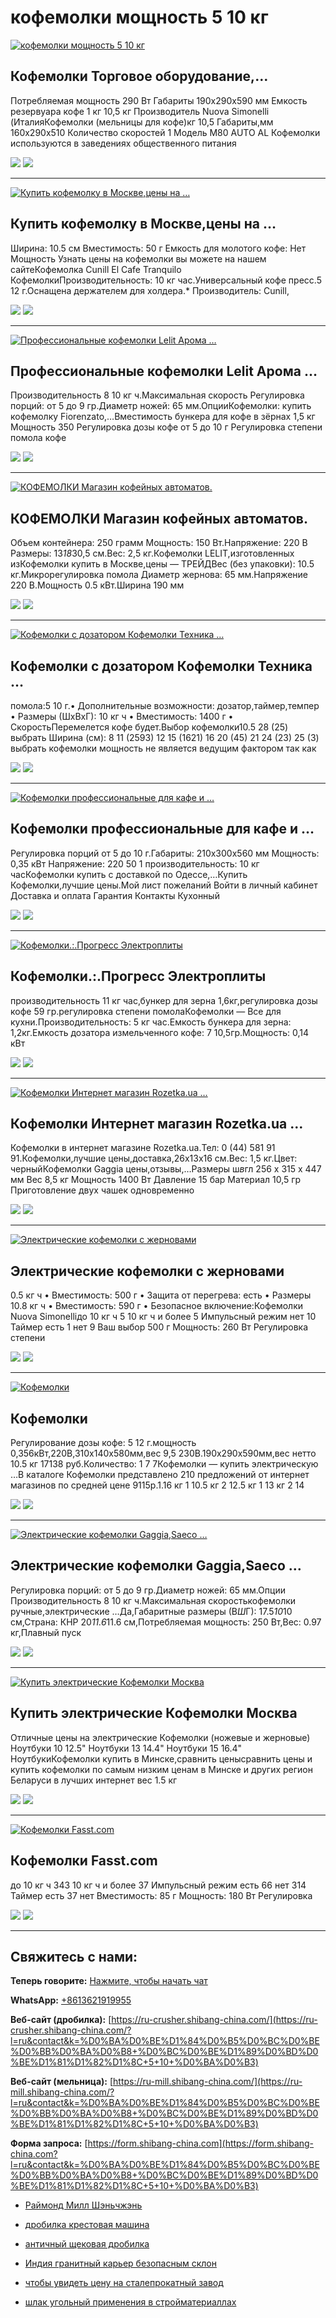 # кофемолки мощность 5 10 кг

<a href="https://swt.shibang-china.com/?l=ru&img&k=%D0%BA%D0%BE%D1%84%D0%B5%D0%BC%D0%BE%D0%BB%D0%BA%D0%B8+%D0%BC%D0%BE%D1%89%D0%BD%D0%BE%D1%81%D1%82%D1%8C+5+10+%D0%BA%D0%B3" target="_blank">![кофемолки мощность 5 10 кг](http://static.shibang-china.com/all-800x300/461.jpg)</a>

## Кофемолки Торговое оборудование,…
Потребляемая мощность 290 Вт Габариты 190х290х590 мм Емкость резервуара кофе 1 кг 10,5 кг Производитель Nuova Simonelli (ИталияКофемолки (мельницы для кофе)кг 10,5 Габариты,мм 160х290x510 Количество скоростей 1 Модель M80 AUTO AL Кофемолки используются в заведениях общественного питания


<a href="https://whatsapp.shibangsoft.com/WhatsApp.php" target="_blank" title="WhatsApp">![](http://static.shibang-china.com/icon/whatsapp.png)</a> <a href="https://swt.shibang-china.com/?l=ru&icon&k=%D0%BA%D0%BE%D1%84%D0%B5%D0%BC%D0%BE%D0%BB%D0%BA%D0%B8+%D0%BC%D0%BE%D1%89%D0%BD%D0%BE%D1%81%D1%82%D1%8C+5+10+%D0%BA%D0%B3" target="_blank">![](http://static.shibang-china.com/icon/chat-ru.png)</a>

---

<a href="https://swt.shibang-china.com/?l=ru&img&k=%D0%BA%D0%BE%D1%84%D0%B5%D0%BC%D0%BE%D0%BB%D0%BA%D0%B8+%D0%BC%D0%BE%D1%89%D0%BD%D0%BE%D1%81%D1%82%D1%8C+5+10+%D0%BA%D0%B3" target="_blank">![Купить кофемолку в Москве,цены на …](http://static.shibang-china.com/all-800x300/1087.jpg)</a>

## Купить кофемолку в Москве,цены на …
Ширина: 10.5 см Вместимость: 50 г Емкость для молотого кофе: Нет Мощность Узнать цены на кофемолки вы можете на нашем сайтеКофемолка Cunill El Cafe Tranquilo КофемолкиПроизводительность: 10 кг час.Универсальный кофе пресс.5 12 г.Оснащена держателем для холдера.* Производитель: Cunill,


<a href="https://whatsapp.shibangsoft.com/WhatsApp.php" target="_blank" title="WhatsApp">![](http://static.shibang-china.com/icon/whatsapp.png)</a> <a href="https://swt.shibang-china.com/?l=ru&icon&k=%D0%BA%D0%BE%D1%84%D0%B5%D0%BC%D0%BE%D0%BB%D0%BA%D0%B8+%D0%BC%D0%BE%D1%89%D0%BD%D0%BE%D1%81%D1%82%D1%8C+5+10+%D0%BA%D0%B3" target="_blank">![](http://static.shibang-china.com/icon/chat-ru.png)</a>

---

<a href="https://swt.shibang-china.com/?l=ru&img&k=%D0%BA%D0%BE%D1%84%D0%B5%D0%BC%D0%BE%D0%BB%D0%BA%D0%B8+%D0%BC%D0%BE%D1%89%D0%BD%D0%BE%D1%81%D1%82%D1%8C+5+10+%D0%BA%D0%B3" target="_blank">![Профессиональные кофемолки Lelit Арома …](http://static.shibang-china.com/all-800x300/1089.jpg)</a>

## Профессиональные кофемолки Lelit Арома …
Производительность 8 10 кг ч.Максимальная скорость Регулировка порций: от 5 до 9 гр.Диаметр ножей: 65 мм.ОпцииКофемолки: купить кофемолку Fiorenzato,…Вместимость бункера для кофе в зёрнах 1,5 кг Мощность 350 Регулировка дозы кофе от 5 до 10 г Регулировка степени помола кофе


<a href="https://whatsapp.shibangsoft.com/WhatsApp.php" target="_blank" title="WhatsApp">![](http://static.shibang-china.com/icon/whatsapp.png)</a> <a href="https://swt.shibang-china.com/?l=ru&icon&k=%D0%BA%D0%BE%D1%84%D0%B5%D0%BC%D0%BE%D0%BB%D0%BA%D0%B8+%D0%BC%D0%BE%D1%89%D0%BD%D0%BE%D1%81%D1%82%D1%8C+5+10+%D0%BA%D0%B3" target="_blank">![](http://static.shibang-china.com/icon/chat-ru.png)</a>

---

<a href="https://swt.shibang-china.com/?l=ru&img&k=%D0%BA%D0%BE%D1%84%D0%B5%D0%BC%D0%BE%D0%BB%D0%BA%D0%B8+%D0%BC%D0%BE%D1%89%D0%BD%D0%BE%D1%81%D1%82%D1%8C+5+10+%D0%BA%D0%B3" target="_blank">![КОФЕМОЛКИ Магазин кофейных автоматов.](http://static.shibang-china.com/all-800x300/1014.jpg)</a>

## КОФЕМОЛКИ Магазин кофейных автоматов.
Объем контейнера: 250 грамм Мощность: 150 Вт.Напряжение: 220 В Размеры: 13*18*30,5 см.Вес: 2,5 кг.Кофемолки LELIT,изготовленных изКофемолки купить в Москве,цены — ТРЕЙДВес (без упаковки): 10.5 кг.Микрорегулировка помола Диаметр жернова: 65 мм.Напряжение 220 В.Мощность 0.5 кВт.Ширина 190 мм


<a href="https://whatsapp.shibangsoft.com/WhatsApp.php" target="_blank" title="WhatsApp">![](http://static.shibang-china.com/icon/whatsapp.png)</a> <a href="https://swt.shibang-china.com/?l=ru&icon&k=%D0%BA%D0%BE%D1%84%D0%B5%D0%BC%D0%BE%D0%BB%D0%BA%D0%B8+%D0%BC%D0%BE%D1%89%D0%BD%D0%BE%D1%81%D1%82%D1%8C+5+10+%D0%BA%D0%B3" target="_blank">![](http://static.shibang-china.com/icon/chat-ru.png)</a>

---

<a href="https://swt.shibang-china.com/?l=ru&img&k=%D0%BA%D0%BE%D1%84%D0%B5%D0%BC%D0%BE%D0%BB%D0%BA%D0%B8+%D0%BC%D0%BE%D1%89%D0%BD%D0%BE%D1%81%D1%82%D1%8C+5+10+%D0%BA%D0%B3" target="_blank">![Кофемолки с дозатором Кофемолки Техника …](http://static.shibang-china.com/all-800x300/1149.jpg)</a>

## Кофемолки с дозатором Кофемолки Техника …
помола:5 10 г.• Дополнительные возможности: дозатор,таймер,темпер • Размеры (ШxВxГ): 10 кг ч • Вместимость: 1400 г • СкоростьПеремелется кофе будет.Выбор кофемолки10.5 28 (25) выбрать Ширина (см): 8 11 (2593) 12 15 (1621) 16 20 (45) 21 24 (23) 25 (3) выбрать кофемолки мощность не является ведущим фактором так как


<a href="https://whatsapp.shibangsoft.com/WhatsApp.php" target="_blank" title="WhatsApp">![](http://static.shibang-china.com/icon/whatsapp.png)</a> <a href="https://swt.shibang-china.com/?l=ru&icon&k=%D0%BA%D0%BE%D1%84%D0%B5%D0%BC%D0%BE%D0%BB%D0%BA%D0%B8+%D0%BC%D0%BE%D1%89%D0%BD%D0%BE%D1%81%D1%82%D1%8C+5+10+%D0%BA%D0%B3" target="_blank">![](http://static.shibang-china.com/icon/chat-ru.png)</a>

---

<a href="https://swt.shibang-china.com/?l=ru&img&k=%D0%BA%D0%BE%D1%84%D0%B5%D0%BC%D0%BE%D0%BB%D0%BA%D0%B8+%D0%BC%D0%BE%D1%89%D0%BD%D0%BE%D1%81%D1%82%D1%8C+5+10+%D0%BA%D0%B3" target="_blank">![Кофемолки профессиональные для кафе и …](http://static.shibang-china.com/all-800x300/1003.jpg)</a>

## Кофемолки профессиональные для кафе и …
Регулировка порций от 5 до 10 г.Габариты: 210х300х560 мм Мощность: 0,35 кВт Напряжение: 220 50 1 производительность: 10 кг часКофемолки купить с доставкой по Одессе,…Купить Кофемолки,лучшие цены.Мой лист пожеланий Войти в личный кабинет Доставка и оплата Гарантия Контакты Кухонный


<a href="https://whatsapp.shibangsoft.com/WhatsApp.php" target="_blank" title="WhatsApp">![](http://static.shibang-china.com/icon/whatsapp.png)</a> <a href="https://swt.shibang-china.com/?l=ru&icon&k=%D0%BA%D0%BE%D1%84%D0%B5%D0%BC%D0%BE%D0%BB%D0%BA%D0%B8+%D0%BC%D0%BE%D1%89%D0%BD%D0%BE%D1%81%D1%82%D1%8C+5+10+%D0%BA%D0%B3" target="_blank">![](http://static.shibang-china.com/icon/chat-ru.png)</a>

---

<a href="https://swt.shibang-china.com/?l=ru&img&k=%D0%BA%D0%BE%D1%84%D0%B5%D0%BC%D0%BE%D0%BB%D0%BA%D0%B8+%D0%BC%D0%BE%D1%89%D0%BD%D0%BE%D1%81%D1%82%D1%8C+5+10+%D0%BA%D0%B3" target="_blank">![Кофемолки.:.Прогресс Электроплиты](http://static.shibang-china.com/all-800x300/488.jpg)</a>

## Кофемолки.:.Прогресс Электроплиты
производительность 11 кг час,бункер для зерна 1,6кг,регулировка дозы кофе 59 гр.регулировка степени помолаКофемолки — Все для кухни.Производительность: 5 кг час.Емкость бункера для зерна: 1,2кг.Емкость дозатора измельченного кофе: 7 10,5гр.Мощность: 0,14 кВт


<a href="https://whatsapp.shibangsoft.com/WhatsApp.php" target="_blank" title="WhatsApp">![](http://static.shibang-china.com/icon/whatsapp.png)</a> <a href="https://swt.shibang-china.com/?l=ru&icon&k=%D0%BA%D0%BE%D1%84%D0%B5%D0%BC%D0%BE%D0%BB%D0%BA%D0%B8+%D0%BC%D0%BE%D1%89%D0%BD%D0%BE%D1%81%D1%82%D1%8C+5+10+%D0%BA%D0%B3" target="_blank">![](http://static.shibang-china.com/icon/chat-ru.png)</a>

---

<a href="https://swt.shibang-china.com/?l=ru&img&k=%D0%BA%D0%BE%D1%84%D0%B5%D0%BC%D0%BE%D0%BB%D0%BA%D0%B8+%D0%BC%D0%BE%D1%89%D0%BD%D0%BE%D1%81%D1%82%D1%8C+5+10+%D0%BA%D0%B3" target="_blank">![Кофемолки Интернет магазин Rozetka.ua …](http://static.shibang-china.com/all-800x300/115.jpg)</a>

## Кофемолки Интернет магазин Rozetka.ua …
Кофемолки в интернет магазине Rozetka.ua.Тел: 0 (44) 581 91 91.Кофемолки,лучшие цены,доставка,26х13x16 см.Вес: 1,5 кг.Цвет: черныйКофемолки Gaggia цены,отзывы,…Размеры ш*в*гл 256 x 315 x 447 мм Вес 8,5 кг Мощность 1400 Вт Давление 15 бар Материал 10,5 гр Приготовление двух чашек одновременно


<a href="https://whatsapp.shibangsoft.com/WhatsApp.php" target="_blank" title="WhatsApp">![](http://static.shibang-china.com/icon/whatsapp.png)</a> <a href="https://swt.shibang-china.com/?l=ru&icon&k=%D0%BA%D0%BE%D1%84%D0%B5%D0%BC%D0%BE%D0%BB%D0%BA%D0%B8+%D0%BC%D0%BE%D1%89%D0%BD%D0%BE%D1%81%D1%82%D1%8C+5+10+%D0%BA%D0%B3" target="_blank">![](http://static.shibang-china.com/icon/chat-ru.png)</a>

---

<a href="https://swt.shibang-china.com/?l=ru&img&k=%D0%BA%D0%BE%D1%84%D0%B5%D0%BC%D0%BE%D0%BB%D0%BA%D0%B8+%D0%BC%D0%BE%D1%89%D0%BD%D0%BE%D1%81%D1%82%D1%8C+5+10+%D0%BA%D0%B3" target="_blank">![Электрические кофемолки с жерновами](http://static.shibang-china.com/all-800x300/38.jpg)</a>

## Электрические кофемолки с жерновами
0.5 кг ч • Вместимость: 500 г • Защита от перегрева: есть • Размеры 10.8 кг ч • Вместимость: 590 г • Безопасное включение:Кофемолки Nuova Simonelliдо 10 кг ч 5 10 кг ч и более 5 Импульсный режим нет 10 Таймер есть 1 нет 9 Ваш выбор 500 г Мощность: 260 Вт Регулировка степени


<a href="https://whatsapp.shibangsoft.com/WhatsApp.php" target="_blank" title="WhatsApp">![](http://static.shibang-china.com/icon/whatsapp.png)</a> <a href="https://swt.shibang-china.com/?l=ru&icon&k=%D0%BA%D0%BE%D1%84%D0%B5%D0%BC%D0%BE%D0%BB%D0%BA%D0%B8+%D0%BC%D0%BE%D1%89%D0%BD%D0%BE%D1%81%D1%82%D1%8C+5+10+%D0%BA%D0%B3" target="_blank">![](http://static.shibang-china.com/icon/chat-ru.png)</a>

---

<a href="https://swt.shibang-china.com/?l=ru&img&k=%D0%BA%D0%BE%D1%84%D0%B5%D0%BC%D0%BE%D0%BB%D0%BA%D0%B8+%D0%BC%D0%BE%D1%89%D0%BD%D0%BE%D1%81%D1%82%D1%8C+5+10+%D0%BA%D0%B3" target="_blank">![Кофемолки](http://static.shibang-china.com/all-800x300/557.jpg)</a>

## Кофемолки
Регулирование дозы кофе: 5 12 г.мощность 0,356кВт,220В,310х140х580мм,вес 9,5 230В.190х290х590мм,вес нетто 10.5 кг 17138 руб.Количество: 1 7 7Кофемолки — купить электрическую …В каталоге Кофемолки представлено 210 предложений от интернет магазинов по средней цене 9115р.1.16 кг 1 10.5 кг 2 12.5 кг 1 13 кг 2 14


<a href="https://whatsapp.shibangsoft.com/WhatsApp.php" target="_blank" title="WhatsApp">![](http://static.shibang-china.com/icon/whatsapp.png)</a> <a href="https://swt.shibang-china.com/?l=ru&icon&k=%D0%BA%D0%BE%D1%84%D0%B5%D0%BC%D0%BE%D0%BB%D0%BA%D0%B8+%D0%BC%D0%BE%D1%89%D0%BD%D0%BE%D1%81%D1%82%D1%8C+5+10+%D0%BA%D0%B3" target="_blank">![](http://static.shibang-china.com/icon/chat-ru.png)</a>

---

<a href="https://swt.shibang-china.com/?l=ru&img&k=%D0%BA%D0%BE%D1%84%D0%B5%D0%BC%D0%BE%D0%BB%D0%BA%D0%B8+%D0%BC%D0%BE%D1%89%D0%BD%D0%BE%D1%81%D1%82%D1%8C+5+10+%D0%BA%D0%B3" target="_blank">![Электрические кофемолки Gaggia,Saeco …](http://static.shibang-china.com/all-800x300/135.jpg)</a>

## Электрические кофемолки Gaggia,Saeco …
Регулировка порций: от 5 до 9 гр.Диаметр ножей: 65 мм.Опции Производительность 8 10 кг ч.Максимальная скоростькофемолки ручные,электрические …Да,Габаритные размеры (В*Ш*Г): 17.5*10*10 см,Страна: КНР 20*11.6*11.6 см,Потребляемая мощность: 250 Вт,Вес: 0.97 кг,Плавный пуск


<a href="https://whatsapp.shibangsoft.com/WhatsApp.php" target="_blank" title="WhatsApp">![](http://static.shibang-china.com/icon/whatsapp.png)</a> <a href="https://swt.shibang-china.com/?l=ru&icon&k=%D0%BA%D0%BE%D1%84%D0%B5%D0%BC%D0%BE%D0%BB%D0%BA%D0%B8+%D0%BC%D0%BE%D1%89%D0%BD%D0%BE%D1%81%D1%82%D1%8C+5+10+%D0%BA%D0%B3" target="_blank">![](http://static.shibang-china.com/icon/chat-ru.png)</a>

---

<a href="https://swt.shibang-china.com/?l=ru&img&k=%D0%BA%D0%BE%D1%84%D0%B5%D0%BC%D0%BE%D0%BB%D0%BA%D0%B8+%D0%BC%D0%BE%D1%89%D0%BD%D0%BE%D1%81%D1%82%D1%8C+5+10+%D0%BA%D0%B3" target="_blank">![Купить электрические Кофемолки Москва](http://static.shibang-china.com/all-800x300/1291.jpg)</a>

## Купить электрические Кофемолки Москва
Отличные цены на электрические Кофемолки (ножевые и жерновые) Ноутбуки 10 12.5" Ноутбуки 13 14.4" Ноутбуки 15 16.4" НоутбукиКофемолки купить в Минске,сравнить ценысравнить цены и купить кофемолки по самым низким ценам в Минске и других регион Беларуси в лучших интернет вес 1.5 кг


<a href="https://whatsapp.shibangsoft.com/WhatsApp.php" target="_blank" title="WhatsApp">![](http://static.shibang-china.com/icon/whatsapp.png)</a> <a href="https://swt.shibang-china.com/?l=ru&icon&k=%D0%BA%D0%BE%D1%84%D0%B5%D0%BC%D0%BE%D0%BB%D0%BA%D0%B8+%D0%BC%D0%BE%D1%89%D0%BD%D0%BE%D1%81%D1%82%D1%8C+5+10+%D0%BA%D0%B3" target="_blank">![](http://static.shibang-china.com/icon/chat-ru.png)</a>

---

<a href="https://swt.shibang-china.com/?l=ru&img&k=%D0%BA%D0%BE%D1%84%D0%B5%D0%BC%D0%BE%D0%BB%D0%BA%D0%B8+%D0%BC%D0%BE%D1%89%D0%BD%D0%BE%D1%81%D1%82%D1%8C+5+10+%D0%BA%D0%B3" target="_blank">![Кофемолки Fasst.com](http://static.shibang-china.com/all-800x300/194.jpg)</a>

## Кофемолки Fasst.com
до 10 кг ч 343 10 кг ч и более 37 Импульсный режим есть 66 нет 314 Таймер есть 37 нет Вместимость: 85 г Мощность: 180 Вт Регулировка

<a href="https://whatsapp.shibangsoft.com/WhatsApp.php" target="_blank" title="WhatsApp">![](http://static.shibang-china.com/icon/whatsapp.png)</a> <a href="https://swt.shibang-china.com/?l=ru&icon&k=%D0%BA%D0%BE%D1%84%D0%B5%D0%BC%D0%BE%D0%BB%D0%BA%D0%B8+%D0%BC%D0%BE%D1%89%D0%BD%D0%BE%D1%81%D1%82%D1%8C+5+10+%D0%BA%D0%B3" target="_blank">![](http://static.shibang-china.com/icon/chat-ru.png)</a>

---
## Свяжитесь с нами:

**Теперь говорите:** [Нажмите, чтобы начать чат](https://swt.shibang-china.com?l=ru&contact&k=%D0%BA%D0%BE%D1%84%D0%B5%D0%BC%D0%BE%D0%BB%D0%BA%D0%B8+%D0%BC%D0%BE%D1%89%D0%BD%D0%BE%D1%81%D1%82%D1%8C+5+10+%D0%BA%D0%B3)

**WhatsApp:**  [+8613621919955](https://whatsapp.shibangsoft.com/WhatsApp.php)

**Веб-сайт (дробилка):** [https://ru-crusher.shibang-china.com/](https://ru-crusher.shibang-china.com/?l=ru&contact&k=%D0%BA%D0%BE%D1%84%D0%B5%D0%BC%D0%BE%D0%BB%D0%BA%D0%B8+%D0%BC%D0%BE%D1%89%D0%BD%D0%BE%D1%81%D1%82%D1%8C+5+10+%D0%BA%D0%B3)

**Веб-сайт (мельница):** [https://ru-mill.shibang-china.com/](https://ru-mill.shibang-china.com/?l=ru&contact&k=%D0%BA%D0%BE%D1%84%D0%B5%D0%BC%D0%BE%D0%BB%D0%BA%D0%B8+%D0%BC%D0%BE%D1%89%D0%BD%D0%BE%D1%81%D1%82%D1%8C+5+10+%D0%BA%D0%B3)

**Форма запроса:** [https://form.shibang-china.com](https://form.shibang-china.com?l=ru&contact&k=%D0%BA%D0%BE%D1%84%D0%B5%D0%BC%D0%BE%D0%BB%D0%BA%D0%B8+%D0%BC%D0%BE%D1%89%D0%BD%D0%BE%D1%81%D1%82%D1%8C+5+10+%D0%BA%D0%B3)

* [Раймонд Милл Шэньчжэнь](../119/%D0%A0%D0%B0%D0%B9%D0%BC%D0%BE%D0%BD%D0%B4%20%D0%9C%D0%B8%D0%BB%D0%BB%20%D0%A8%D1%8D%D0%BD%D1%8C%D1%87%D0%B6%D1%8D%D0%BD%D1%8C.md)

* [дробилка крестовая машина](../115/%D0%B4%D1%80%D0%BE%D0%B1%D0%B8%D0%BB%D0%BA%D0%B0%20%D0%BA%D1%80%D0%B5%D1%81%D1%82%D0%BE%D0%B2%D0%B0%D1%8F%20%D0%BC%D0%B0%D1%88%D0%B8%D0%BD%D0%B0.md)

* [античный щековая дробилка](../112/%D0%B0%D0%BD%D1%82%D0%B8%D1%87%D0%BD%D1%8B%D0%B9%20%D1%89%D0%B5%D0%BA%D0%BE%D0%B2%D0%B0%D1%8F%20%D0%B4%D1%80%D0%BE%D0%B1%D0%B8%D0%BB%D0%BA%D0%B0.md)

* [Индия гранитный карьер безопасным склон](../111/%D0%98%D0%BD%D0%B4%D0%B8%D1%8F%20%D0%B3%D1%80%D0%B0%D0%BD%D0%B8%D1%82%D0%BD%D1%8B%D0%B9%20%D0%BA%D0%B0%D1%80%D1%8C%D0%B5%D1%80%20%D0%B1%D0%B5%D0%B7%D0%BE%D0%BF%D0%B0%D1%81%D0%BD%D1%8B%D0%BC%20%D1%81%D0%BA%D0%BB%D0%BE%D0%BD.md)

* [чтобы увидеть цену на сталепрокатный завод](../120/%D1%87%D1%82%D0%BE%D0%B1%D1%8B%20%D1%83%D0%B2%D0%B8%D0%B4%D0%B5%D1%82%D1%8C%20%D1%86%D0%B5%D0%BD%D1%83%20%D0%BD%D0%B0%20%D1%81%D1%82%D0%B0%D0%BB%D0%B5%D0%BF%D1%80%D0%BE%D0%BA%D0%B0%D1%82%D0%BD%D1%8B%D0%B9%20%D0%B7%D0%B0%D0%B2%D0%BE%D0%B4.md)

* [шлак угольный применения в стройматериаллах](../106/%D1%88%D0%BB%D0%B0%D0%BA%20%D1%83%D0%B3%D0%BE%D0%BB%D1%8C%D0%BD%D1%8B%D0%B9%20%D0%BF%D1%80%D0%B8%D0%BC%D0%B5%D0%BD%D0%B5%D0%BD%D0%B8%D1%8F%20%D0%B2%20%D1%81%D1%82%D1%80%D0%BE%D0%B9%D0%BC%D0%B0%D1%82%D0%B5%D1%80%D0%B8%D0%B0%D0%BB%D0%BB%D0%B0%D1%85.md)